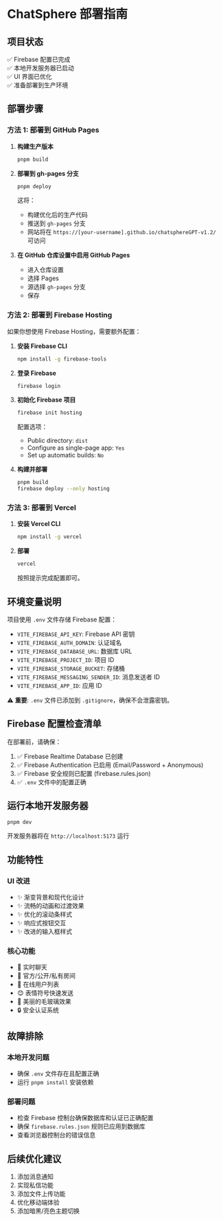 # ChatSphere 部署指南

## 项目状态
✅ Firebase 配置已完成  
✅ 本地开发服务器已启动  
✅ UI 界面已优化  
✅ 准备部署到生产环境  

## 部署步骤

### 方法 1: 部署到 GitHub Pages

1. **构建生产版本**
   ```bash
   pnpm build
   ```

2. **部署到 gh-pages 分支**
   ```bash
   pnpm deploy
   ```

   这将：
   - 构建优化后的生产代码
   - 推送到 `gh-pages` 分支
   - 网站将在 `https://[your-username].github.io/chatsphereGPT-v1.2/` 可访问

3. **在 GitHub 仓库设置中启用 GitHub Pages**
   - 进入仓库设置
   - 选择 Pages
   - 源选择 `gh-pages` 分支
   - 保存

### 方法 2: 部署到 Firebase Hosting

如果你想使用 Firebase Hosting，需要额外配置：

1. **安装 Firebase CLI**
   ```bash
   npm install -g firebase-tools
   ```

2. **登录 Firebase**
   ```bash
   firebase login
   ```

3. **初始化 Firebase 项目**
   ```bash
   firebase init hosting
   ```
   
   配置选项：
   - Public directory: `dist`
   - Configure as single-page app: `Yes`
   - Set up automatic builds: `No`

4. **构建并部署**
   ```bash
   pnpm build
   firebase deploy --only hosting
   ```

### 方法 3: 部署到 Vercel

1. **安装 Vercel CLI**
   ```bash
   npm install -g vercel
   ```

2. **部署**
   ```bash
   vercel
   ```

   按照提示完成配置即可。

## 环境变量说明

项目使用 `.env` 文件存储 Firebase 配置：
- `VITE_FIREBASE_API_KEY`: Firebase API 密钥
- `VITE_FIREBASE_AUTH_DOMAIN`: 认证域名
- `VITE_FIREBASE_DATABASE_URL`: 数据库 URL
- `VITE_FIREBASE_PROJECT_ID`: 项目 ID
- `VITE_FIREBASE_STORAGE_BUCKET`: 存储桶
- `VITE_FIREBASE_MESSAGING_SENDER_ID`: 消息发送者 ID
- `VITE_FIREBASE_APP_ID`: 应用 ID

⚠️ **重要**: `.env` 文件已添加到 `.gitignore`，确保不会泄露密钥。

## Firebase 配置检查清单

在部署前，请确保：

1. ✅ Firebase Realtime Database 已创建
2. ✅ Firebase Authentication 已启用 (Email/Password + Anonymous)
3. ✅ Firebase 安全规则已配置 (firebase.rules.json)
4. ✅ `.env` 文件中的配置正确

## 运行本地开发服务器

```bash
pnpm dev
```

开发服务器将在 `http://localhost:5173` 运行

## 功能特性

### UI 改进
- ✨ 渐变背景和现代化设计
- ✨ 流畅的动画和过渡效果
- ✨ 优化的滚动条样式
- ✨ 响应式按钮交互
- ✨ 改进的输入框样式

### 核心功能
- 💬 实时聊天
- 🌙 官方/公开/私有房间
- 👥 在线用户列表
- 😊 表情符号快速发送
- 🎨 美丽的毛玻璃效果
- 🔒 安全认证系统

## 故障排除

### 本地开发问题
- 确保 `.env` 文件存在且配置正确
- 运行 `pnpm install` 安装依赖

### 部署问题
- 检查 Firebase 控制台确保数据库和认证已正确配置
- 确保 `firebase.rules.json` 规则已应用到数据库
- 查看浏览器控制台的错误信息

## 后续优化建议

1. 添加消息通知
2. 实现私信功能
3. 添加文件上传功能
4. 优化移动端体验
5. 添加暗黑/亮色主题切换

